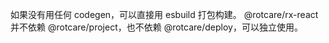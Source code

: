 如果没有用任何 codegen，可以直接用 esbuild 打包构建。
@rotcare/rx-react 并不依赖 @rotcare/project，也不依赖 @rotcare/deploy，可以独立使用。